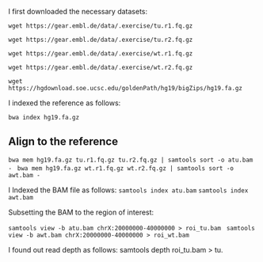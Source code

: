 I first downloaded the necessary datasets:

`wget https://gear.embl.de/data/.exercise/tu.r1.fq.gz`

`wget https://gear.embl.de/data/.exercise/tu.r2.fq.gz`

`wget https://gear.embl.de/data/.exercise/wt.r1.fq.gz`

`wget https://gear.embl.de/data/.exercise/wt.r2.fq.gz`


`wget https://hgdownload.soe.ucsc.edu/goldenPath/hg19/bigZips/hg19.fa.gz`


I indexed the reference as follows: 

`bwa index hg19.fa.gz` 

## Align to the reference

`bwa mem hg19.fa.gz tu.r1.fq.gz tu.r2.fq.gz | samtools sort -o atu.bam - ` 
`bwa mem hg19.fa.gz wt.r1.fq.gz wt.r2.fq.gz | samtools sort -o awt.bam - `

I Indexed the BAM file as follows: 
`samtools index atu.bam`
`samtools index awt.bam`

Subsetting the BAM to the region of interest: 

`samtools view -b atu.bam chrX:20000000-40000000 > roi_tu.bam `
`samtools view -b awt.bam chrX:20000000-40000000 > roi_wt.bam `


I found out read depth as follows: 
samtools depth roi_tu.bam > tu.



